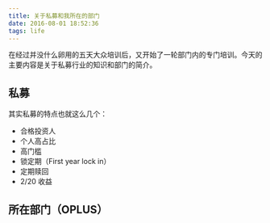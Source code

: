 ```yaml
---
title: 关于私募和我所在的部门
date: 2016-08-01 18:52:36
tags: life
---
```

在经过并没什么卵用的五天大众培训后，又开始了一轮部门内的专门培训。今天的主要内容是关于私募行业的知识和部门的简介。
<!--more-->
## 私募
其实私募的特点也就这么几个：
* 合格投资人
* 个人高占比
* 高门槛
* 锁定期（First year lock in）
* 定期赎回
* 2/20 收益

## 所在部门（OPLUS）